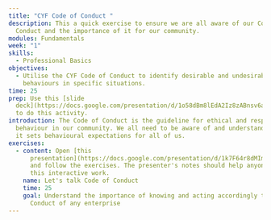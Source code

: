 ```yaml
---
title: "CYF Code of Conduct "
description: This a quick exercise to ensure we are all aware of our Code of
  Conduct and the importance of it for our community.
modules: Fundamentals
week: "1"
skills:
  - Professional Basics
objectives:
  - Utilise the CYF Code of Conduct to identify desirable and undesirable
    behaviours in specific situations.
time: 25
prep: Use this [slide
  deck](https://docs.google.com/presentation/d/1o58dBm8lEdA2Iz8zABnsv6aFDjkXJp8XoUC9tuO1ER0/edit?usp=sharing)
  to do this activity.
introduction: The Code of Conduct is the guideline for ethical and respectful
  behaviour in our community. We all need to be aware of and understand it since
  it sets behavioural expectations for all of us.
exercises:
  - content: Open [this
      presentation](https://docs.google.com/presentation/d/1k7F64r8dMImDSXhOei3ovUdy3Y5MhqSXM4Y4E6d3E04/edit)
      and follow the exercises. The presenter's notes should help anyone to do
      this interactive work.
    name: Let's talk Code of Conduct
    time: 25
    goal: Understand the importance of knowing and acting accordingly to the Code of
      Conduct of any enterprise
---
```

